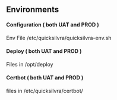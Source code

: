 ## Environments


#### Configuration ( both UAT and PROD )

Env File /etc/quicksilvra/quicksilvra-env.sh

#### Deploy ( both UAT and PROD )

Files in /opt/deploy

#### Certbot ( both UAT and PROD )

files in /etc/quicksilvra/certbot/
